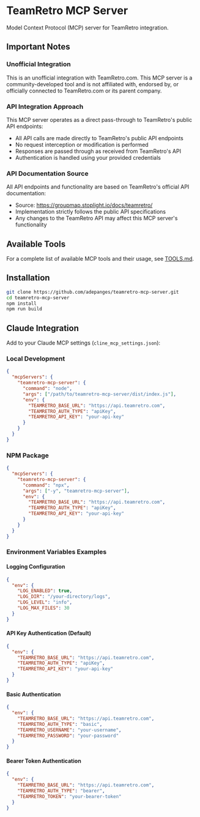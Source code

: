 # TeamRetro MCP Server

Model Context Protocol (MCP) server for TeamRetro integration.

## Important Notes

### Unofficial Integration
This is an unofficial integration with TeamRetro.com. This MCP server is a community-developed tool and is not affiliated with, endorsed by, or officially connected to TeamRetro.com or its parent company.

### API Integration Approach
This MCP server operates as a direct pass-through to TeamRetro's public API endpoints:
- All API calls are made directly to TeamRetro's public API endpoints
- No request interception or modification is performed
- Responses are passed through as received from TeamRetro's API
- Authentication is handled using your provided credentials

### API Documentation Source
All API endpoints and functionality are based on TeamRetro's official API documentation:
- Source: https://groupmap.stoplight.io/docs/teamretro/
- Implementation strictly follows the public API specifications
- Any changes to the TeamRetro API may affect this MCP server's functionality

## Available Tools

For a complete list of available MCP tools and their usage, see [TOOLS.md](TOOLS.md).

## Installation

```bash
git clone https://github.com/adepanges/teamretro-mcp-server.git
cd teamretro-mcp-server
npm install
npm run build
```

## Claude Integration

Add to your Claude MCP settings (`cline_mcp_settings.json`):

### Local Development
```json
{
  "mcpServers": {
    "teamretro-mcp-server": {
      "command": "node",
      "args": ["/path/to/teamretro-mcp-server/dist/index.js"],
      "env": {
        "TEAMRETRO_BASE_URL": "https://api.teamretro.com",
        "TEAMRETRO_AUTH_TYPE": "apiKey",
        "TEAMRETRO_API_KEY": "your-api-key"
      }
    }
  }
}
```

### NPM Package
```json
{
  "mcpServers": {
    "teamretro-mcp-server": {
      "command": "npx",
      "args": ["-y", "teamretro-mcp-server"],
      "env": {
        "TEAMRETRO_BASE_URL": "https://api.teamretro.com",
        "TEAMRETRO_AUTH_TYPE": "apiKey",
        "TEAMRETRO_API_KEY": "your-api-key"
      }
    }
  }
}
```

### Environment Variables Examples

#### Logging Configuration
```json
{
  "env": {
    "LOG_ENABLED": true,
    "LOG_DIR": "/your-directory/logs",
    "LOG_LEVEL": "info",
    "LOG_MAX_FILES": 30
  }
}
```

#### API Key Authentication (Default)
```json
{
  "env": {
    "TEAMRETRO_BASE_URL": "https://api.teamretro.com",
    "TEAMRETRO_AUTH_TYPE": "apiKey",
    "TEAMRETRO_API_KEY": "your-api-key"
  }
}
```

#### Basic Authentication
```json
{
  "env": {
    "TEAMRETRO_BASE_URL": "https://api.teamretro.com",
    "TEAMRETRO_AUTH_TYPE": "basic",
    "TEAMRETRO_USERNAME": "your-username",
    "TEAMRETRO_PASSWORD": "your-password"
  }
}
```

#### Bearer Token Authentication
```json
{
  "env": {
    "TEAMRETRO_BASE_URL": "https://api.teamretro.com",
    "TEAMRETRO_AUTH_TYPE": "bearer",
    "TEAMRETRO_TOKEN": "your-bearer-token"
  }
}
```
